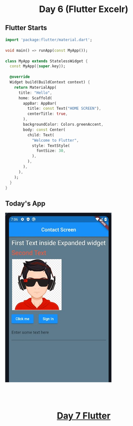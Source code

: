 <h1 align="center"> Day 6 (Flutter Excelr)</h1>

## Flutter Starts

```dart
import 'package:flutter/material.dart';

void main() => runApp(const MyApp());

class MyApp extends StatelessWidget {
  const MyApp({super.key});

  @override
  Widget build(BuildContext context) {
    return MaterialApp(
      title: "Hello",
      home: Scaffold(
        appBar: AppBar(
          title: const Text("HOME SCREEN"),
          centerTitle: true,
        ),
        backgroundColor: Colors.greenAccent,
        body: const Center(
          child: Text(
            "Welcome to Flutter",
            style: TextStyle(
              fontSize: 30,
            ),
          ),
        ),
      ),
    );
  }
}

```
## Today's App 

<img src="Images/day6.jpg">


<br><br>
<h1 align="center"> <a href="/day7.md">Day 7 Flutter</a></h1>